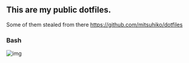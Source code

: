 ## This are my public dotfiles.

Some of them stealed from there https://github.com/mitsuhiko/dotfiles


### Bash

![img](https://github.com/gunlinux/dotfiles/img/bash.png)

